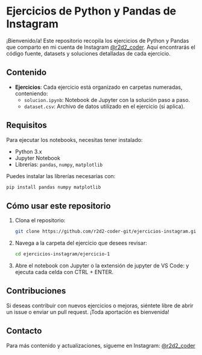 # Ejercicios de Python y Pandas de Instagram

¡Bienvenido/a! Este repositorio recopila los ejercicios de Python y Pandas que comparto en mi cuenta de Instagram [@r2d2_coder](https://www.instagram.com/r2d2_coder/). Aquí encontrarás el código fuente, datasets y soluciones detalladas de cada ejercicio.

## Contenido

- **Ejercicios**: Cada ejercicio está organizado en carpetas numeradas, conteniendo:
  - `solucion.ipynb`: Notebook de Jupyter con la solución paso a paso.
  - `dataset.csv`: Archivo de datos utilizado en el ejercicio (si aplica).

## Requisitos

Para ejecutar los notebooks, necesitas tener instalado:

- Python 3.x
- Jupyter Notebook
- Librerías: `pandas`, `numpy`, `matplotlib`

Puedes instalar las librerías necesarias con:

```bash
pip install pandas numpy matplotlib
```

## Cómo usar este repositorio

1. Clona el repositorio:

   ```bash
   git clone https://github.com/r2d2-coder-git/ejercicios-instagram.git
   ```

2. Navega a la carpeta del ejercicio que desees revisar:

   ```bash
   cd ejercicios-instagram/ejercicio-1
   ```

3. Abre el notebook con Jupyter o la extensión de jupyter de VS Code: y ejecuta cada celda con CTRL + ENTER.

## Contribuciones

Si deseas contribuir con nuevos ejercicios o mejoras, siéntete libre de abrir un issue o enviar un pull request. ¡Toda aportación es bienvenida!

## Contacto

Para más contenido y actualizaciones, sígueme en Instagram: [@r2d2_coder](https://www.instagram.com/r2d2_coder/)